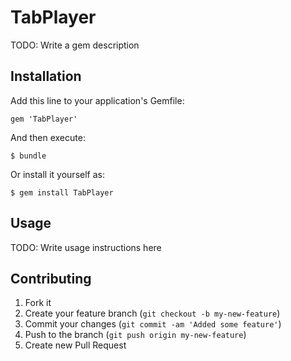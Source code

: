 # TabPlayer

TODO: Write a gem description

## Installation

Add this line to your application's Gemfile:

    gem 'TabPlayer'

And then execute:

    $ bundle

Or install it yourself as:

    $ gem install TabPlayer

## Usage

TODO: Write usage instructions here

## Contributing

1. Fork it
2. Create your feature branch (`git checkout -b my-new-feature`)
3. Commit your changes (`git commit -am 'Added some feature'`)
4. Push to the branch (`git push origin my-new-feature`)
5. Create new Pull Request

